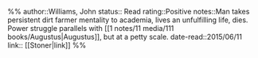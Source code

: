 %%
author::Williams, John
status:: Read
rating::Positive
notes::Man takes persistent dirt farmer mentality to academia, lives an unfulfilling life, dies. Power struggle parallels with [[1 notes/11 media/111 books/Augustus|Augustus]], but at a petty scale.
date-read::2015/06/11
link:: [[Stoner|link]]
%%
